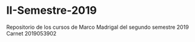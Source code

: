 # II-Semestre-2019
Repositorio de los cursos de Marco Madrigal del segundo semestre 2019
Carnet 2019053902
